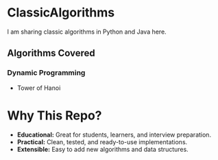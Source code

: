 # ClassicAlgorithms
I am sharing classic algorithms in Python and Java here.

## Algorithms Covered

### Dynamic Programming
- Tower of Hanoi
  
# Why This Repo?

- **Educational:** Great for students, learners, and interview preparation.
- **Practical:** Clean, tested, and ready-to-use implementations.
- **Extensible:** Easy to add new algorithms and data structures.
